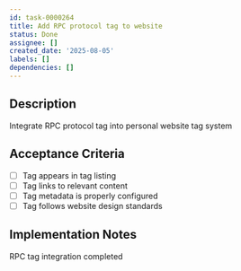 ```yaml
---
id: task-0000264
title: Add RPC protocol tag to website
status: Done
assignee: []
created_date: '2025-08-05'
labels: []
dependencies: []
---
```


## Description

Integrate RPC protocol tag into personal website tag system

## Acceptance Criteria

- [ ] Tag appears in tag listing
- [ ] Tag links to relevant content
- [ ] Tag metadata is properly configured
- [ ] Tag follows website design standards

## Implementation Notes

RPC tag integration completed
